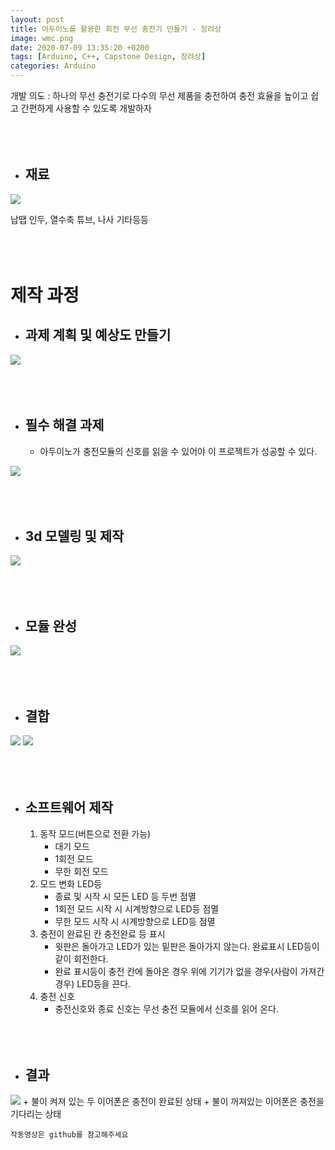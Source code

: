 ```yaml
---
layout: post
title: 아두이노를 활용한 회전 무선 충전기 만들기 - 장려상
image: wmc.png
date: 2020-07-09 13:35:20 +0200
tags: [Arduino, C++, Capstone Design, 장려상]
categories: Arduino
---
```


개발 의도 : 하나의 무선 충전기로 다수의 무선 제품을 충전하여 충전 효율을 높이고 쉽고 간편하게 사용할 수 있도록 개발하자
<br><br><br><br>

+ ## 재료


![]({{site.baseurl}}/images/Charger/Material.png)

납땝 인두, 열수축 튜브, 나사 기타등등
<br><br><br><br>


# 제작 과정



+ ## 과제 계획 및 예상도 만들기


![]({{site.baseurl}}/images/Charger/plan.png)
<br><br><br><br>

+ ## 필수 해결 과제

    + 아두이노가 충전모듈의 신호를 읽을 수 있어야 이 프로젝트가 성공할 수 있다.

![]({{site.baseurl}}/images/Charger/wmc_c.png)
<br><br><br><br>

+ ## 3d 모델링 및 제작


![]({{site.baseurl}}/images/Charger/3d.png)
<br><br><br><br>

+ ## 모듈 완성


![]({{site.baseurl}}/images/Charger/Module.png)
<br><br><br><br>

+ ## 결합

![]({{site.baseurl}}/images/Charger/Support.png)
![]({{site.baseurl}}/images/Charger/combine.png)
<br><br><br><br>

+ ## 소프트웨어 제작

    1. 동작 모드(버튼으로 전환 가능) 
        + 대기 모드
        + 1회전 모드
        + 무한 회전 모드
    2. 모드 변화 LED등
        + 종료 및 시작 시 모든 LED 등 두번 점멸 
        + 1회전 모드 시작 시 시계방향으로 LED등 점멸
        + 무한 모드 시작 시 시계방향으로 LED등 점멸
    3. 충전이 완료된 칸 충전완료 등 표시
        + 윗판은 돌아가고 LED가 있는 밑판은 돌아가지 않는다.
        완료표시 LED등이 같이 회전한다.
        + 완료 표시등이 충전 칸에 돌아온 경우 위에 기기가 없을 경우(사람이 가져간 경우) LED등을 끈다.
    4. 충전 신호
        + 충전신호와 종료 신호는 무선 충전 모듈에서 신호를 읽어 온다. 
<br><br><br><br>


+ ## 결과
![]({{site.baseurl}}/images/Charger/ing.png)
    + 불이 켜져 있는 두 이어폰은 충전이 완료된 상태
    + 불이 꺼져있는 이어폰은 충전을 기다리는 상태
    
    작동영상은 github를 참고해주세요


    
    



